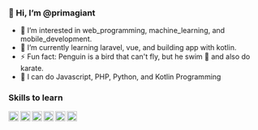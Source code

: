 ### 👋 Hi, I’m @primagiant
- 👀 I’m interested in web_programming, machine_learning, and mobile_development.
- 🌱 I’m currently learning laravel, vue, and building app with kotlin.
- ⚡ Fun fact: Penguin is a bird that can't fly, but he swim 🐧 and also do karate.
- 🥇 I can do Javascript, PHP, Python, and Kotlin Programming

### Skills to learn

<a href="#"><img align="left" alt="JavaScript" title="JavaScript" height="20px" src="https://upload.wikimedia.org/wikipedia/commons/9/99/Unofficial_JavaScript_logo_2.svg" /></a>
<a href="#"><img align="left" alt="Vue" title="Vue" height="20px" src="https://upload.wikimedia.org/wikipedia/commons/f/f1/Vue.png" /></a>
<a href="#"><img align="left" alt="PHP" title="PHP" height="20px" src="https://upload.wikimedia.org/wikipedia/commons/2/27/PHP-logo.svg" /></a>
<a href="#"><img align="left" alt="Laravel" title="Laravel" height="20px" src="https://upload.wikimedia.org/wikipedia/commons/3/36/Logo.min.svg" /></a>
<a href="#"><img align="left" alt="Kotlin" title="Kotlin" height="20px" src="https://upload.wikimedia.org/wikipedia/commons/0/06/Kotlin_Icon.svg" /></a>
<a href="#"><img align="left" alt="Python" title="Python" height="20px" src="https://upload.wikimedia.org/wikipedia/commons/c/c3/Python-logo-notext.svg" /></a>
